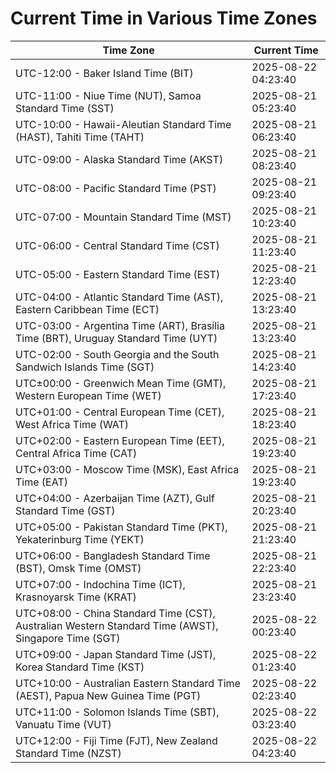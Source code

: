 # Current Time in Various Time Zones

| Time Zone | Current Time |
|-----------|--------------|
| UTC-12:00 - Baker Island Time (BIT) | 2025-08-22 04:23:40 |
| UTC-11:00 - Niue Time (NUT), Samoa Standard Time (SST) | 2025-08-21 05:23:40 |
| UTC-10:00 - Hawaii-Aleutian Standard Time (HAST), Tahiti Time (TAHT) | 2025-08-21 06:23:40 |
| UTC-09:00 - Alaska Standard Time (AKST) | 2025-08-21 08:23:40 |
| UTC-08:00 - Pacific Standard Time (PST) | 2025-08-21 09:23:40 |
| UTC-07:00 - Mountain Standard Time (MST) | 2025-08-21 10:23:40 |
| UTC-06:00 - Central Standard Time (CST) | 2025-08-21 11:23:40 |
| UTC-05:00 - Eastern Standard Time (EST) | 2025-08-21 12:23:40 |
| UTC-04:00 - Atlantic Standard Time (AST), Eastern Caribbean Time (ECT) | 2025-08-21 13:23:40 |
| UTC-03:00 - Argentina Time (ART), Brasília Time (BRT), Uruguay Standard Time (UYT) | 2025-08-21 13:23:40 |
| UTC-02:00 - South Georgia and the South Sandwich Islands Time (SGT) | 2025-08-21 14:23:40 |
| UTC±00:00 - Greenwich Mean Time (GMT), Western European Time (WET) | 2025-08-21 17:23:40 |
| UTC+01:00 - Central European Time (CET), West Africa Time (WAT) | 2025-08-21 18:23:40 |
| UTC+02:00 - Eastern European Time (EET), Central Africa Time (CAT) | 2025-08-21 19:23:40 |
| UTC+03:00 - Moscow Time (MSK), East Africa Time (EAT) | 2025-08-21 19:23:40 |
| UTC+04:00 - Azerbaijan Time (AZT), Gulf Standard Time (GST) | 2025-08-21 20:23:40 |
| UTC+05:00 - Pakistan Standard Time (PKT), Yekaterinburg Time (YEKT) | 2025-08-21 21:23:40 |
| UTC+06:00 - Bangladesh Standard Time (BST), Omsk Time (OMST) | 2025-08-21 22:23:40 |
| UTC+07:00 - Indochina Time (ICT), Krasnoyarsk Time (KRAT) | 2025-08-21 23:23:40 |
| UTC+08:00 - China Standard Time (CST), Australian Western Standard Time (AWST), Singapore Time (SGT) | 2025-08-22 00:23:40 |
| UTC+09:00 - Japan Standard Time (JST), Korea Standard Time (KST) | 2025-08-22 01:23:40 |
| UTC+10:00 - Australian Eastern Standard Time (AEST), Papua New Guinea Time (PGT) | 2025-08-22 02:23:40 |
| UTC+11:00 - Solomon Islands Time (SBT), Vanuatu Time (VUT) | 2025-08-22 03:23:40 |
| UTC+12:00 - Fiji Time (FJT), New Zealand Standard Time (NZST) | 2025-08-22 04:23:40 |
